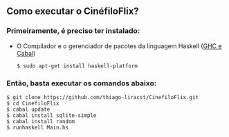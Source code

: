 ## Como executar o CinéfiloFlix?

### Primeiramente, é preciso ter instalado: 

- O Compilador e o gerenciador de pacotes da linguagem Haskell ([GHC e Cabal](https://www.haskell.org/platform/linux.html))

  ```
  $ sudo apt-get install haskell-platform 
  ```

### Então, basta executar os comandos abaixo:

  ```
  $ git clone https://github.com/thiago-liracst/CinefiloFlix.git
  $ cd CinefiloFlix
  $ cabal update
  $ cabal install sqlite-simple
  $ cabal install random
  $ runhaskell Main.hs
  ```
